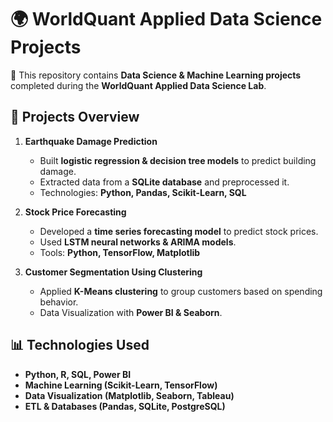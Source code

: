# 🌍 WorldQuant Applied Data Science Projects  
🚀 This repository contains **Data Science & Machine Learning projects** completed during the **WorldQuant Applied Data Science Lab**.

## 📌 Projects Overview  
1. **Earthquake Damage Prediction**  
   - Built **logistic regression & decision tree models** to predict building damage.  
   - Extracted data from a **SQLite database** and preprocessed it.  
   - Technologies: **Python, Pandas, Scikit-Learn, SQL**  

2. **Stock Price Forecasting**  
   - Developed a **time series forecasting model** to predict stock prices.  
   - Used **LSTM neural networks & ARIMA models**.  
   - Tools: **Python, TensorFlow, Matplotlib**  

3. **Customer Segmentation Using Clustering**  
   - Applied **K-Means clustering** to group customers based on spending behavior.  
   - Data Visualization with **Power BI & Seaborn**.  

## 📊 Technologies Used  
- **Python, R, SQL, Power BI**  
- **Machine Learning (Scikit-Learn, TensorFlow)**  
- **Data Visualization (Matplotlib, Seaborn, Tableau)**  
- **ETL & Databases (Pandas, SQLite, PostgreSQL)**  


